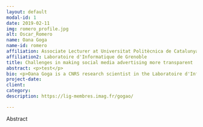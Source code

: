 ```yaml
---
layout: default
modal-id: 1
date: 2019-02-11
img: romero_profile.jpg
alt: Oscar_Romero
name: Oana Goga 
name-id: romero
affiliation: Associate Lecturer at Universitat Politècnica de Catalunya (UPC)
affiliation2: Laboratoire d'Informatique de Grenoble
title: Challenges in making social media advertising more transparent
abstract: <p>test</p>
bio: <p>Oana Goga is a CNRS research scientist in the Laboratoire d'Informatique Grenoble (France) since October 2017. Prior to this, she was a postdoc at the Max Plank Institute for Software Systems and obtained a Ph.D. in 2014 from Pierre et Marie Curie University in Paris. She is the recipient of a young researcher award from the French National Research Agency (ANR). Her research interests are in security and privacy issues that arise in online systems that have at their core user provided data</p>
project-date:
client:
category:
description: https://lig-membres.imag.fr/gogao/

---
```


Abstract
